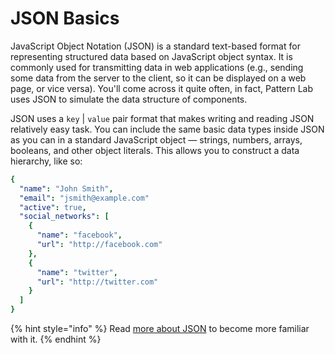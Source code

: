 # JSON Basics

JavaScript Object Notation \(JSON\) is a standard text-based format for representing structured data based on JavaScript object syntax. It is commonly used for transmitting data in web applications \(e.g., sending some data from the server to the client, so it can be displayed on a web page, or vice versa\). You'll come across it quite often, in fact, Pattern Lab uses JSON to simulate the data structure of components.

JSON uses a `key` \| `value` pair format that makes writing and reading JSON relatively easy task. You can include the same basic data types inside JSON as you can in a standard JavaScript object — strings, numbers, arrays, booleans, and other object literals. This allows you to construct a data hierarchy, like so:

```yaml
{
  "name": "John Smith",
  "email": "jsmith@example.com"
  "active": true,
  "social_networks": [
    {
      "name": "facebook",
      "url": "http://facebook.com"
    },
    {
      "name": "twitter",
      "url": "http://twitter.com"
    }
  ]
}
```

{% hint style="info" %}
Read [more about JSON](https://developer.mozilla.org/en-US/docs/Learn/JavaScript/Objects/JSON) to become more familiar with it.
{% endhint %}

